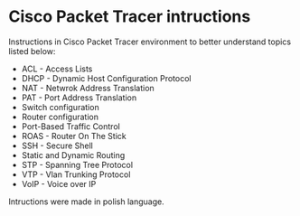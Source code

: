 # Cisco Packet Tracer intructions
Instructions in Cisco Packet Tracer environment to better understand topics listed below:

* ACL - Access Lists
* DHCP - Dynamic Host Configuration Protocol
* NAT - Netwrok Address Translation
* PAT - Port Address Translation
* Switch configuration
* Router configuration
* Port-Based Traffic Control
* ROAS - Router On The Stick
* SSH - Secure Shell
* Static and Dynamic Routing
* STP - Spanning Tree Protocol
* VTP - Vlan Trunking Protocol
* VoIP - Voice over IP

Intructions were made in polish language.
